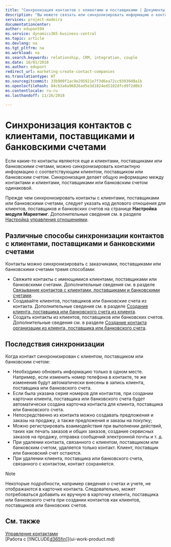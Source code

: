 ```yaml
---
title: "Синхронизация контактов с клиентами и поставщиками | Документы Майкрософт"
description: "Вы можете связать или синхронизировать информацию о контактах, т. е. о клиентах, поставщиках или банковских счетах, чтобы централизованно обновлять эту информацию."
services: project-madeira
documentationcenter: 
author: edupont04
ms.service: dynamics365-business-central
ms.topic: article
ms.devlang: na
ms.tgt_pltfrm: na
ms.workload: na
ms.search.keywords: relationship, CRM, integration, couple
ms.date: 10/01/2018
ms.author: edupont
redirect_url: marketing-create-contact-companies
ms.translationtype: HT
ms.sourcegitcommit: 33b900f1ac9e295921e7f3d6ea72cc93939d8a1b
ms.openlocfilehash: 84cb3a6a96826ad5e3d1824ed5182dfcd972d0b3
ms.contentlocale: ru-ru
ms.lasthandoff: 11/26/2018

---
```

# <a name="synchronizing-contacts-with-customers-vendors-and-bank-accounts"></a>Синхронизация контактов с клиентами, поставщиками и банковскими счетами
Если какие-то контакты являются еще и клиентами, поставщиками или банковскими счетами, можно синхронизировать контактную информацию с соответствующим клиентом, поставщиком или банковским счетом. Синхронизация делает общую информацию между контактами и клиентами, поставщиками или банковским счетом одинаковой.  

Прежде чем синхронизировать контакты с клиентами, поставщиками или банковскими счетами, следует указать код делового отношения для клиентов, поставщиков и банковских счетов на странице **Настройка модуля Маркетинг**. Дополнительные сведения см. в разделе [Настройка управления отношениями](marketing-setup-marketing.md).

## <a name="different-ways-to-synchronize-contacts-with-customers-vendors-and-bank-accounts"></a>Различные способы синхронизации контактов с клиентами, поставщиками и банковскими счетами
Контакты можно синхронизировать с заказчиками, поставщиками или банковскими счетами тремя способами:

* Свяжите контакты с имеющимися клиентами, поставщиками или банковскими счетами. Дополнительные сведения см. в разделе [Связывание контактов с клиентами, поставщиками и банковскими счетами](marketing-how-link-contact.md).
* Создавайте клиентов, поставщиков или банковские счета из контакта. Дополнительные сведения см. в разделе [Создание клиента, поставщика или банковского счета из клиента](marketing-how-create-contacts-new-customers-vendors-bank-accounts.md).
* Создать контакты из клиентов, поставщиков или банковских счетов. Дополнительные сведения см. в разделе [Создание контакта организации из клиента, поставщика или банковского счета](marketing-how-create-contact-companies.md).

## <a name="consequences-of-synchronization"></a>Последствия синхронизации
Когда контакт синхронизирован с клиентом, поставщиком или банковским счетом:

* Необходимо обновить информацию только в одном месте. Например, если изменить номер телефона в контакте, те же изменения будут автоматически внесены в запись клиента, поставщика или банковского счета.
* Если была указана серия номеров для контактов, при создании карточки клиента, поставщика или банковского счета будет автоматически создана карточка контакта для клиента, поставщика или банковского счета.
* Непосредственно из контакта можно создавать предложения и заказы на продажу, а также предложения и заказы на покупку;
* Можно регистрировать взаимодействия при выполнении действий, таких как печать заказов и общих заказов, создание сервисных заказов на продажу, отправка сообщений электронной почты и т. д.
* При удалении контакта, связанного с клиентом, поставщиком или банковским счетом, удаляется только контакт. Клиент, поставщик или банковский счет остаются.
* При удалении клиента, поставщика или банковского счета, связанного с контактом, контакт сохраняется.

> [!NOTE]  
>   Некоторые подробности, например сведения о счетах и учете, не отображаются в карточке контакта. Следовательно, может потребоваться добавить их вручную в карточку клиента, поставщика или банковского счета при создании контактов как клиентов, поставщиков или банковских счетов.

## <a name="see-also"></a>См. также
[Управление контактами](marketing-contacts.md)  
[Работа с [!INCLUDE[d365fin](includes/d365fin_md.md)]](ui-work-product.md)

